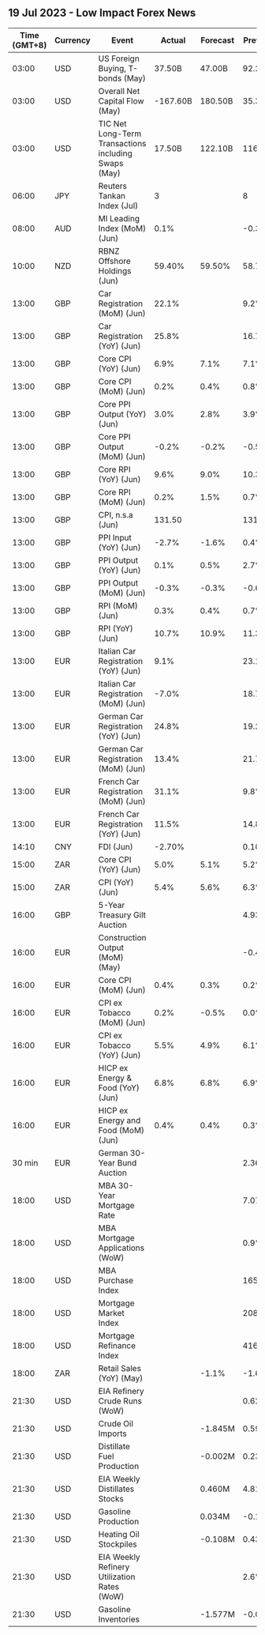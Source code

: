 ## 19 Jul 2023 - Low Impact Forex News
| Time (GMT+8) | Currency | Event | Actual | Forecast | Previous |
|------|----------|-------|--------|----------|----------|
| 03:00 | USD | US Foreign Buying, T-bonds (May) | 37.50B | 47.00B | 92.20B |
| 03:00 | USD | Overall Net Capital Flow (May) | -167.60B | 180.50B | 35.30B |
| 03:00 | USD | TIC Net Long-Term Transactions including Swaps (May) | 17.50B | 122.10B | 116.90B |
| 06:00 | JPY | Reuters Tankan Index (Jul) | 3 |  | 8 |
| 08:00 | AUD | MI Leading Index (MoM) (Jun) | 0.1% |  | -0.3% |
| 10:00 | NZD | RBNZ Offshore Holdings (Jun) | 59.40% | 59.50% | 58.70% |
| 13:00 | GBP | Car Registration (MoM) (Jun) | 22.1% |  | 9.2% |
| 13:00 | GBP | Car Registration (YoY) (Jun) | 25.8% |  | 16.7% |
| 13:00 | GBP | Core CPI (YoY) (Jun) | 6.9% | 7.1% | 7.1% |
| 13:00 | GBP | Core CPI (MoM) (Jun) | 0.2% | 0.4% | 0.8% |
| 13:00 | GBP | Core PPI Output (YoY) (Jun) | 3.0% | 2.8% | 3.9% |
| 13:00 | GBP | Core PPI Output (MoM) (Jun) | -0.2% | -0.2% | -0.5% |
| 13:00 | GBP | Core RPI (YoY) (Jun) | 9.6% | 9.0% | 10.3% |
| 13:00 | GBP | Core RPI (MoM) (Jun) | 0.2% | 1.5% | 0.7% |
| 13:00 | GBP | CPI, n.s.a (Jun) | 131.50 |  | 131.30 |
| 13:00 | GBP | PPI Input (YoY) (Jun) | -2.7% | -1.6% | 0.4% |
| 13:00 | GBP | PPI Output (YoY) (Jun) | 0.1% | 0.5% | 2.7% |
| 13:00 | GBP | PPI Output (MoM) (Jun) | -0.3% | -0.3% | -0.6% |
| 13:00 | GBP | RPI (MoM) (Jun) | 0.3% | 0.4% | 0.7% |
| 13:00 | GBP | RPI (YoY) (Jun) | 10.7% | 10.9% | 11.3% |
| 13:00 | EUR | Italian Car Registration (YoY) (Jun) | 9.1% |  | 23.1% |
| 13:00 | EUR | Italian Car Registration (MoM) (Jun) | -7.0% |  | 18.7% |
| 13:00 | EUR | German Car Registration (YoY) (Jun) | 24.8% |  | 19.2% |
| 13:00 | EUR | German Car Registration (MoM) (Jun) | 13.4% |  | 21.7% |
| 13:00 | EUR | French Car Registration (MoM) (Jun) | 31.1% |  | 9.8% |
| 13:00 | EUR | French Car Registration (YoY) (Jun) | 11.5% |  | 14.8% |
| 14:10 | CNY | FDI (Jun) | -2.70% |  | 0.10% |
| 15:00 | ZAR | Core CPI (YoY) (Jun) | 5.0% | 5.1% | 5.2% |
| 15:00 | ZAR | CPI (YoY) (Jun) | 5.4% | 5.6% | 6.3% |
| 16:00 | GBP | 5-Year Treasury Gilt Auction |  |  | 4.932% |
| 16:00 | EUR | Construction Output (MoM) (May) |  |  | -0.44% |
| 16:00 | EUR | Core CPI (MoM) (Jun) | 0.4% | 0.3% | 0.2% |
| 16:00 | EUR | CPI ex Tobacco (MoM) (Jun) | 0.2% | -0.5% | 0.0% |
| 16:00 | EUR | CPI ex Tobacco (YoY) (Jun) | 5.5% | 4.9% | 6.1% |
| 16:00 | EUR | HICP ex Energy & Food (YoY) (Jun) | 6.8% | 6.8% | 6.9% |
| 16:00 | EUR | HICP ex Energy and Food (MoM) (Jun) | 0.4% | 0.4% | 0.3% |
| 30 min | EUR | German 30-Year Bund Auction |  |  | 2.360% |
| 18:00 | USD | MBA 30-Year Mortgage Rate |  |  | 7.07% |
| 18:00 | USD | MBA Mortgage Applications (WoW) |  |  | 0.9% |
| 18:00 | USD | MBA Purchase Index |  |  | 165.3 |
| 18:00 | USD | Mortgage Market Index |  |  | 208.4 |
| 18:00 | USD | Mortgage Refinance Index |  |  | 416.0 |
| 18:00 | ZAR | Retail Sales (YoY) (May) |  | -1.1% | -1.6% |
| 21:30 | USD | EIA Refinery Crude Runs (WoW) |  |  | 0.629M |
| 21:30 | USD | Crude Oil Imports |  | -1.845M | 0.599M |
| 21:30 | USD | Distillate Fuel Production |  | -0.002M | 0.236M |
| 21:30 | USD | EIA Weekly Distillates Stocks |  | 0.460M | 4.815M |
| 21:30 | USD | Gasoline Production |  | 0.034M | -0.158M |
| 21:30 | USD | Heating Oil Stockpiles |  | -0.108M | 0.439M |
| 21:30 | USD | EIA Weekly Refinery Utilization Rates (WoW) |  |  | 2.6% |
| 21:30 | USD | Gasoline Inventories |  | -1.577M | -0.003M |
